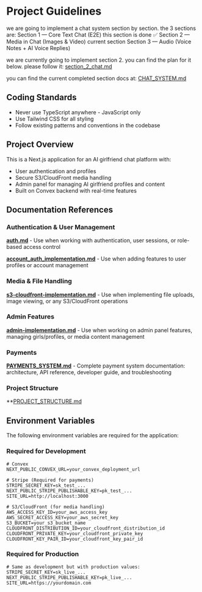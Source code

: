 # Project Guidelines

we are going to implement a chat system section by section. the 3 sections are:
Section 1 — Core Text Chat (E2E) this section is done ✅
Section 2 — Media in Chat (Images & Video) current section
Section 3 — Audio (Voice Notes + AI Voice Replies)

we are currently going to implement section 2. you can find the plan for it below. please follow it:
[section_2_chat.md](section_2_chat.md)

you can find the current completed section docs at:
[CHAT_SYSTEM.md](CHAT_SYSTEM.md)

## Coding Standards
- Never use TypeScript anywhere - JavaScript only
- Use Tailwind CSS for all styling
- Follow existing patterns and conventions in the codebase

## Project Overview
This is a Next.js application for an AI girlfriend chat platform with:
- User authentication and profiles
- Secure S3/CloudFront media handling
- Admin panel for managing AI girlfriend profiles and content
- Built on Convex backend with real-time features

## Documentation References

### Authentication & User Management
**[auth.md](auth.md)** - Use when working with authentication, user sessions, or role-based access control

**[account_auth_implementation.md](account_auth_implementation.md)** - Use when adding features to user profiles or account management

### Media & File Handling
**[s3-cloudfront-implementation.md](s3-cloudfront-implementation.md)** - Use when implementing file uploads, image viewing, or any S3/CloudFront operations

### Admin Features
**[admin-implementation.md](admin-implementation.md)** - Use when working on admin panel features, managing girls/profiles, or media content management

### Payments
**[PAYMENTS_SYSTEM.md](PAYMENTS_SYSTEM.md)** - Complete payment system documentation: architecture, API reference, developer guide, and troubleshooting

### Project Structure
**[PROJECT_STRUCTURE.md](PROJECT_STRUCTURE.md)

## Environment Variables

The following environment variables are required for the application:

### Required for Development
```env
# Convex
NEXT_PUBLIC_CONVEX_URL=your_convex_deployment_url

# Stripe (Required for payments)
STRIPE_SECRET_KEY=sk_test_...
NEXT_PUBLIC_STRIPE_PUBLISHABLE_KEY=pk_test_...
SITE_URL=http://localhost:3000

# S3/CloudFront (for media handling)
AWS_ACCESS_KEY_ID=your_aws_access_key
AWS_SECRET_ACCESS_KEY=your_aws_secret_key
S3_BUCKET=your_s3_bucket_name
CLOUDFRONT_DISTRIBUTION_ID=your_cloudfront_distribution_id
CLOUDFRONT_PRIVATE_KEY=your_cloudfront_private_key
CLOUDFRONT_KEY_PAIR_ID=your_cloudfront_key_pair_id
```

### Required for Production
```env
# Same as development but with production values:
STRIPE_SECRET_KEY=sk_live_...
NEXT_PUBLIC_STRIPE_PUBLISHABLE_KEY=pk_live_...
SITE_URL=https://yourdomain.com
```